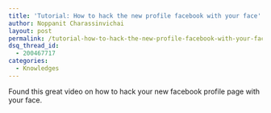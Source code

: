 ```yaml
---
title: 'Tutorial: How to hack the new profile facebook with your face'
author: Noppanit Charassinvichai
layout: post
permalink: /tutorial-how-to-hack-the-new-profile-facebook-with-your-face/
dsq_thread_id:
  - 200467717
categories:
  - Knowledges
---
```

Found this great video on how to hack your new facebook profile page with your face.